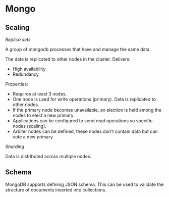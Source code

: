 # Mongo

## Scaling

_Replica sets_

A group of mongodb processes that have and manage the same data.

The data is replicated to other nodes in the cluster.
Delivers:
- High availability
- Redundancy

Properties:
- Requires at least 3 nodes.
- One node is used for write operations (primary). Data is replicated to other nodes.
- If the primary node becomes unavailable, an election is held among the nodes to elect a new primary.
- Applications can be configured to send read operations so specific nodes (scaling).
- Arbiter nodes can be defined, these nodes don't contain data but can vote a new primary.

_Sharding_

Data is distributed across multiple nodes.

## Schema

MongoDB supports defining JSON schema. This can be used to validate the structure of documents inserted into collections.

